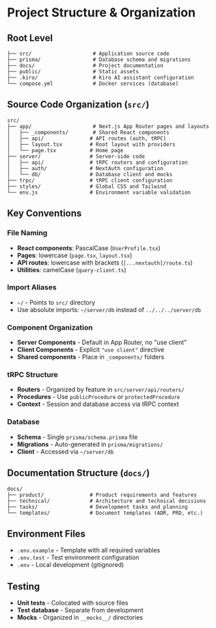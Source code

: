 # Project Structure & Organization

## Root Level

```
├── src/                    # Application source code
├── prisma/                 # Database schema and migrations
├── docs/                   # Project documentation
├── public/                 # Static assets
├── .kiro/                  # Kiro AI assistant configuration
└── compose.yml             # Docker services (database)
```

## Source Code Organization (`src/`)

```
src/
├── app/                    # Next.js App Router pages and layouts
│   ├── _components/        # Shared React components
│   ├── api/               # API routes (auth, tRPC)
│   ├── layout.tsx         # Root layout with providers
│   └── page.tsx           # Home page
├── server/                # Server-side code
│   ├── api/               # tRPC routers and configuration
│   ├── auth/              # NextAuth configuration
│   └── db/                # Database client and mocks
├── trpc/                  # tRPC client configuration
├── styles/                # Global CSS and Tailwind
└── env.js                 # Environment variable validation
```

## Key Conventions

### File Naming
- **React components**: PascalCase (`UserProfile.tsx`)
- **Pages**: lowercase (`page.tsx`, `layout.tsx`)
- **API routes**: lowercase with brackets (`[...nextauth]/route.ts`)
- **Utilities**: camelCase (`query-client.ts`)

### Import Aliases
- `~/` - Points to `src/` directory
- Use absolute imports: `~/server/db` instead of `../../../server/db`

### Component Organization
- **Server Components** - Default in App Router, no "use client"
- **Client Components** - Explicit `"use client"` directive
- **Shared components** - Place in `_components/` folders

### tRPC Structure
- **Routers** - Organized by feature in `src/server/api/routers/`
- **Procedures** - Use `publicProcedure` or `protectedProcedure`
- **Context** - Session and database access via tRPC context

### Database
- **Schema** - Single `prisma/schema.prisma` file
- **Migrations** - Auto-generated in `prisma/migrations/`
- **Client** - Accessed via `~/server/db`

## Documentation Structure (`docs/`)

```
docs/
├── product/               # Product requirements and features
├── technical/             # Architecture and technical decisions
├── tasks/                 # Development tasks and planning
└── templates/             # Document templates (ADR, PRD, etc.)
```

## Environment Files
- `.env.example` - Template with all required variables
- `.env.test` - Test environment configuration
- `.env` - Local development (gitignored)

## Testing
- **Unit tests** - Colocated with source files
- **Test database** - Separate from development
- **Mocks** - Organized in `__mocks__/` directories